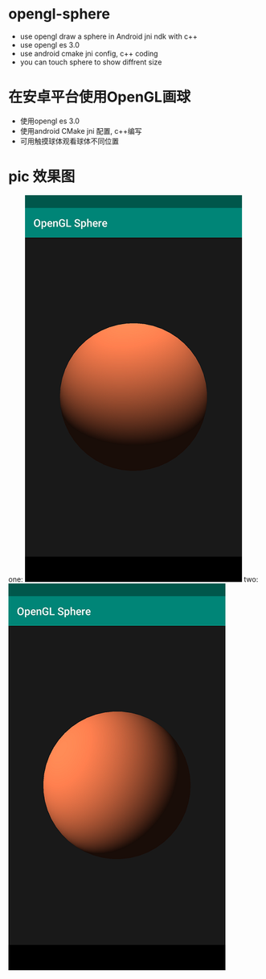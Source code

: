 # opengl-sphere
- use opengl draw a sphere in Android jni ndk with c++
- use opengl es 3.0
- use android cmake jni config, c++ coding
- you can touch sphere to show diffrent size 

# 在安卓平台使用OpenGL画球
- 使用opengl es 3.0
- 使用android CMake jni 配置, c++编写
- 可用触摸球体观看球体不同位置

# pic 效果图

one: 
![](pic_sphere_1.png)
two: 
![](pic_sphere_2.png)